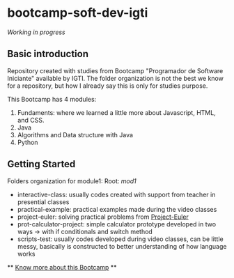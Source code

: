 # bootcamp-soft-dev-igti

*Working in progress*

## Basic introduction

Repository created with studies from Bootcamp "Programador de Software Iniciante" available by IGTI.
The folder organization is not the best we know for a repository, but how I already say this is only for studies purpose.

This Bootcamp has 4 modules:
1. Fundaments: where we learned a little more about Javascript, HTML, and CSS.
2. Java
3. Algorithms and Data structure with Java
4. Python

## Getting Started

Folders organization for module1:
Root: *mod1*
* interactive-class: usually codes created with support from teacher in presential classes
* practical-example: practical examples made during the video classes
* project-euler: solving practical problems from [Project-Euler](https://projecteuler.net/)
* prot-calculator-project: simple calculator prototype developed in two ways -> with if conditionals and switch method
* scripts-test: usually codes developed during video classes, can be little messy, basically is constructed to better understanding of how language works


** [Know more about this Bootcamp](https://www.igti.com.br/custom/programador-de-software-iniciante/) ** 
